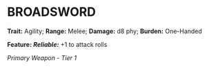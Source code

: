 ﻿# BROADSWORD

**Trait:** Agility; **Range:** Melee; **Damage:** d8 phy; **Burden:** One-Handed

**Feature:** ***Reliable:*** +1 to attack rolls

*Primary Weapon - Tier 1*
